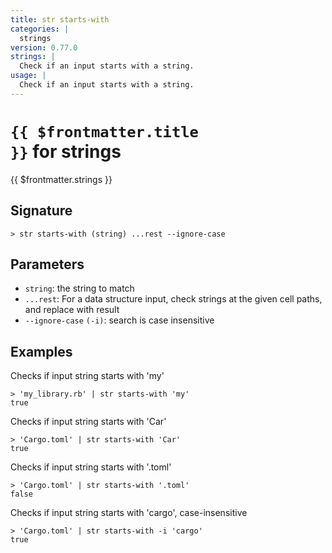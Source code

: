 ```yaml
---
title: str starts-with
categories: |
  strings
version: 0.77.0
strings: |
  Check if an input starts with a string.
usage: |
  Check if an input starts with a string.
---
```


# <code>{{ $frontmatter.title }}</code> for strings

<div class='command-title'>{{ $frontmatter.strings }}</div>

## Signature

```> str starts-with (string) ...rest --ignore-case```

## Parameters

 -  `string`: the string to match
 -  `...rest`: For a data structure input, check strings at the given cell paths, and replace with result
 -  `--ignore-case` `(-i)`: search is case insensitive

## Examples

Checks if input string starts with 'my'
```shell
> 'my_library.rb' | str starts-with 'my'
true
```

Checks if input string starts with 'Car'
```shell
> 'Cargo.toml' | str starts-with 'Car'
true
```

Checks if input string starts with '.toml'
```shell
> 'Cargo.toml' | str starts-with '.toml'
false
```

Checks if input string starts with 'cargo', case-insensitive
```shell
> 'Cargo.toml' | str starts-with -i 'cargo'
true
```
